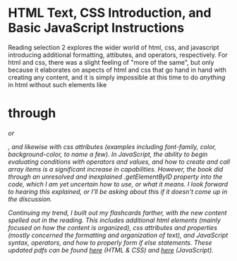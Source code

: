 # HTML Text, CSS Introduction, and Basic JavaScript Instructions

Reading selection 2 explores the wider world of html, css, and javascript introducing additional formatting, attibutes, and operators, respectively. For html and css, there was a slight feeling of "more of the same", but only because it elaborates on aspects of html and css that go hand in hand with creating any content, and it is simply impossible at this time to do _anything_ in html without such elements like <h1> through <h6> or <p>, and likewise with css attributes (examples including font-family, color, background-color, to name a few). In JavaScript, the ability to begin evaluating conditions with operators and values, and how to create and call array items is a significant increase in capabilities. However, the book did through an unresolved and inexplained .getElementByID property into the code, which I am yet uncertain how to use, or what it means. I look forward to hearing this explained, or I'll be asking about this if it doesn't come up in the discussion.

Continuing my trend, I built out my flashcards farther, with the new content spelled out in the reading. This includes additional html elements (mainly focused on how the content is organized), css attributes and properties (mostly concerned the formatting and organization of text), and JavaScript syntax, operators, and how to properly form if else statements. These updated pdfs can be found [here]() (HTML & CSS) and [here]() (JavaScript). 

